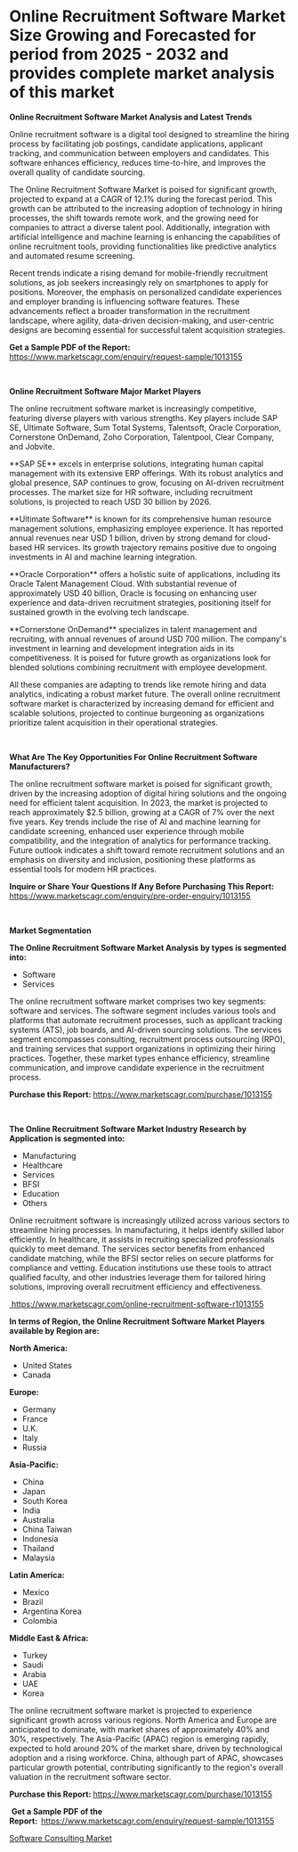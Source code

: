 <p><h1>Online Recruitment Software Market Size Growing and Forecasted for period from 2025 - 2032 and provides complete market analysis of this market</h1></p><p><strong>Online Recruitment Software Market Analysis and Latest Trends</strong></p>
<p><p>Online recruitment software is a digital tool designed to streamline the hiring process by facilitating job postings, candidate applications, applicant tracking, and communication between employers and candidates. This software enhances efficiency, reduces time-to-hire, and improves the overall quality of candidate sourcing.</p><p>The Online Recruitment Software Market is poised for significant growth, projected to expand at a CAGR of 12.1% during the forecast period. This growth can be attributed to the increasing adoption of technology in hiring processes, the shift towards remote work, and the growing need for companies to attract a diverse talent pool. Additionally, integration with artificial intelligence and machine learning is enhancing the capabilities of online recruitment tools, providing functionalities like predictive analytics and automated resume screening.</p><p>Recent trends indicate a rising demand for mobile-friendly recruitment solutions, as job seekers increasingly rely on smartphones to apply for positions. Moreover, the emphasis on personalized candidate experiences and employer branding is influencing software features. These advancements reflect a broader transformation in the recruitment landscape, where agility, data-driven decision-making, and user-centric designs are becoming essential for successful talent acquisition strategies.</p></p>
<p><strong>Get a Sample PDF of the Report:&nbsp;</strong> <a href="https://www.marketscagr.com/enquiry/request-sample/1013155?utm_campaign=2945&utm_medium=2&utm_source=Github&utm_content=ia&utm_term=06032025&utm_id=online-recruitment-software">https://www.marketscagr.com/enquiry/request-sample/1013155</a></p>
<p>&nbsp;</p>
<p><strong>Online Recruitment Software Major Market Players</strong></p>
<p><p>The online recruitment software market is increasingly competitive, featuring diverse players with various strengths. Key players include SAP SE, Ultimate Software, Sum Total Systems, Talentsoft, Oracle Corporation, Cornerstone OnDemand, Zoho Corporation, Talentpool, Clear Company, and Jobvite.</p><p>**SAP SE** excels in enterprise solutions, integrating human capital management with its extensive ERP offerings. With its robust analytics and global presence, SAP continues to grow, focusing on AI-driven recruitment processes. The market size for HR software, including recruitment solutions, is projected to reach USD 30 billion by 2026.</p><p>**Ultimate Software** is known for its comprehensive human resource management solutions, emphasizing employee experience. It has reported annual revenues near USD 1 billion, driven by strong demand for cloud-based HR services. Its growth trajectory remains positive due to ongoing investments in AI and machine learning integration.</p><p>**Oracle Corporation** offers a holistic suite of applications, including its Oracle Talent Management Cloud. With substantial revenue of approximately USD 40 billion, Oracle is focusing on enhancing user experience and data-driven recruitment strategies, positioning itself for sustained growth in the evolving tech landscape.</p><p>**Cornerstone OnDemand** specializes in talent management and recruiting, with annual revenues of around USD 700 million. The company's investment in learning and development integration aids in its competitiveness. It is poised for future growth as organizations look for blended solutions combining recruitment with employee development.</p><p>All these companies are adapting to trends like remote hiring and data analytics, indicating a robust market future. The overall online recruitment software market is characterized by increasing demand for efficient and scalable solutions, projected to continue burgeoning as organizations prioritize talent acquisition in their operational strategies.</p></p>
<p>&nbsp;</p>
<p><strong>What Are The Key Opportunities For Online Recruitment Software Manufacturers?</strong></p>
<p><p>The online recruitment software market is poised for significant growth, driven by the increasing adoption of digital hiring solutions and the ongoing need for efficient talent acquisition. In 2023, the market is projected to reach approximately $2.5 billion, growing at a CAGR of 7% over the next five years. Key trends include the rise of AI and machine learning for candidate screening, enhanced user experience through mobile compatibility, and the integration of analytics for performance tracking. Future outlook indicates a shift toward remote recruitment solutions and an emphasis on diversity and inclusion, positioning these platforms as essential tools for modern HR practices.</p></p>
<p><strong>Inquire or Share Your Questions If Any Before Purchasing This Report:</strong> <a href="https://www.marketscagr.com/enquiry/pre-order-enquiry/1013155?utm_campaign=2945&utm_medium=2&utm_source=Github&utm_content=ia&utm_term=06032025&utm_id=online-recruitment-software">https://www.marketscagr.com/enquiry/pre-order-enquiry/1013155</a></p>
<p>&nbsp;</p>
<p><strong>Market Segmentation</strong></p>
<p><strong>The Online Recruitment Software Market Analysis by types is segmented into:</strong></p>
<p><ul><li>Software</li><li>Services</li></ul></p>
<p><p>The online recruitment software market comprises two key segments: software and services. The software segment includes various tools and platforms that automate recruitment processes, such as applicant tracking systems (ATS), job boards, and AI-driven sourcing solutions. The services segment encompasses consulting, recruitment process outsourcing (RPO), and training services that support organizations in optimizing their hiring practices. Together, these market types enhance efficiency, streamline communication, and improve candidate experience in the recruitment process.</p></p>
<p><strong>Purchase this Report:&nbsp;</strong><a href="https://www.marketscagr.com/purchase/1013155?utm_campaign=2945&utm_medium=2&utm_source=Github&utm_content=ia&utm_term=06032025&utm_id=online-recruitment-software">https://www.marketscagr.com/purchase/1013155</a></p>
<p>&nbsp;</p>
<p><strong>The Online Recruitment Software Market Industry Research by Application is segmented into:</strong></p>
<p><ul><li>Manufacturing</li><li>Healthcare</li><li>Services</li><li>BFSI</li><li>Education</li><li>Others</li></ul></p>
<p><p>Online recruitment software is increasingly utilized across various sectors to streamline hiring processes. In manufacturing, it helps identify skilled labor efficiently. In healthcare, it assists in recruiting specialized professionals quickly to meet demand. The services sector benefits from enhanced candidate matching, while the BFSI sector relies on secure platforms for compliance and vetting. Education institutions use these tools to attract qualified faculty, and other industries leverage them for tailored hiring solutions, improving overall recruitment efficiency and effectiveness.</p></p>
<p><a href="https://www.marketscagr.com/online-recruitment-software-r1013155?utm_campaign=2945&utm_medium=2&utm_source=Github&utm_content=ia&utm_term=06032025&utm_id=online-recruitment-software">&nbsp;https://www.marketscagr.com/online-recruitment-software-r1013155</a></p>
<p><strong>In terms of Region, the Online Recruitment Software Market Players available by Region are:</strong></p>
<p>
    <p> <strong> North America: </strong>
        <ul>
            <li>United States</li>
            <li>Canada</li>
        </ul>
        </p> 
    <p> <strong> Europe: </strong>
        <ul>
            <li>Germany</li>
            <li>France</li>
            <li>U.K.</li>
            <li>Italy</li>
            <li>Russia</li>
        </ul>
        </p> 
    <p> <strong> Asia-Pacific: </strong>
        <ul>
            <li>China</li>
            <li>Japan</li>
            <li>South Korea</li>
            <li>India</li>
            <li>Australia</li>
            <li>China Taiwan</li>
            <li>Indonesia</li>
            <li>Thailand</li>
            <li>Malaysia</li>
        </ul>
        </p> 
    <p> <strong> Latin America: </strong>
        <ul>
            <li>Mexico</li>
            <li>Brazil</li>
            <li>Argentina Korea</li>
            <li>Colombia</li>
        </ul>
        </p> 
    <p> <strong> Middle East & Africa: </strong>
        <ul>
            <li>Turkey</li>
            <li>Saudi</li>
            <li>Arabia</li>
            <li>UAE</li>
            <li>Korea</li>
        </ul>
    </p>
    </p>
<p><p>The online recruitment software market is projected to experience significant growth across various regions. North America and Europe are anticipated to dominate, with market shares of approximately 40% and 30%, respectively. The Asia-Pacific (APAC) region is emerging rapidly, expected to hold around 20% of the market share, driven by technological adoption and a rising workforce. China, although part of APAC, showcases particular growth potential, contributing significantly to the region's overall valuation in the recruitment software sector.</p></p>
<p><strong>Purchase this Report: </strong><a href="https://www.marketscagr.com/purchase/1013155?utm_campaign=2945&utm_medium=2&utm_source=Github&utm_content=ia&utm_term=06032025&utm_id=online-recruitment-software">https://www.marketscagr.com/purchase/1013155</a></p>
<p>&nbsp;<strong>Get a Sample PDF of the Report:&nbsp;&nbsp;</strong><a href="https://www.marketscagr.com/enquiry/request-sample/1013155?utm_campaign=2945&utm_medium=2&utm_source=Github&utm_content=ia&utm_term=06032025&utm_id=online-recruitment-software">https://www.marketscagr.com/enquiry/request-sample/1013155</a></p>
<p><strong></strong></p>
<p><p><a href="https://github.com/ternainglin/Market-Research-Report-List-1/blob/main/software-consulting-market.md?utm_campaign=2945&utm_medium=2&utm_source=Github&utm_content=ia&utm_term=06032025&utm_id=online-recruitment-software">Software Consulting Market</a></p></p>